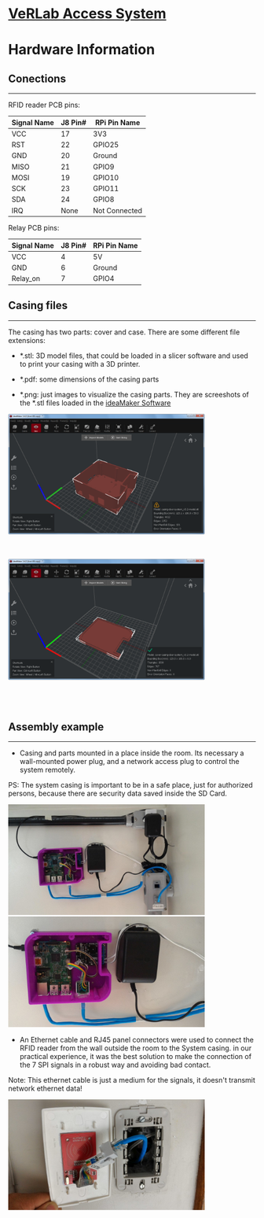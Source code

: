 # [VeRLab Access System](https://github.com/h3ct0r/VerlabAccessSystemRPi/)
# Hardware Information

## Conections
----

RFID reader PCB pins:

|Signal Name|J8 Pin#|RPi Pin Name|
|---|---|---|
|VCC|17|3V3|
|RST|22|GPIO25|
|GND|20|Ground|
|MISO|21|GPIO9|
|MOSI|19|GPIO10|
|SCK|23|GPIO11|
|SDA|24|GPIO8|
|IRQ|None|Not Connected|

Relay PCB pins:

|Signal Name|J8 Pin#|RPi Pin Name|
|---|---|---|
|VCC|4|5V|
|GND|6|Ground|
|Relay_on|7|GPIO4|


## Casing files
---
The casing has two parts: cover and case. There are some different file extensions:

- *.stl: 3D model files, that could be loaded in a slicer software and used to print your casing with a 3D printer.

- *.pdf: some dimensions of the casing  parts

- *.png: just images to visualize the casing parts. They are screeshots of the *.stl files loaded in the 
[ideaMaker Software](https://www.raise3d.com/ideamaker/)


<img style="float: left; margin:0 50px 50px 0" src="/hardware/casing/casing-door-system_v3.2-ideamaker.png" width="400">
<img style="float: rigth; margin:0 50px 50px 0" src="/hardware/casing/cover-casing-door-system_v3.2-ideamaker.png" width="400">


## Assembly example
---
- Casing and parts mounted in a place inside the room. Its
  necessary a wall-mounted power plug, and a network access plug to control the system remotely.

PS: The system casing is important to be in a safe place, just for authorized persons, because there are security data saved inside the SD Card.


<img src="/hardware/assembly-example/P_20170626_152344-mini2.jpg" width="400">
<img src="/hardware/assembly-example/P_20170626_152014-mini.jpg" width="400">

- An Ethernet cable and RJ45 panel connectors were used to connect the RFID reader from the wall outside the room to the System casing. in our practical experience, it was the best solution to make the connection of the 7 SPI signals in a robust way and avoiding bad contact. 

Note: This ethernet cable is just a medium for the signals, it doesn't transmit network ethernet data!


<img src="/hardware/assembly-example/P_20170626_141153-mini.jpg" width="400">

